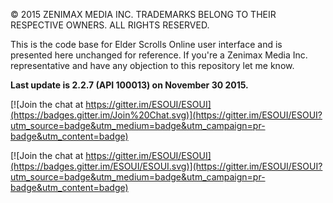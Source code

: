 © 2015 ZENIMAX MEDIA INC. TRADEMARKS BELONG TO THEIR RESPECTIVE OWNERS. ALL RIGHTS RESERVED.

This is the code base for Elder Scrolls Online user interface and is presented here unchanged for reference. If you're a Zenimax Media Inc. representative and have any objection to this repository let me know.

**Last update is 2.2.7 (API 100013) on November 30 2015.**

[![Join the chat at https://gitter.im/ESOUI/ESOUI](https://badges.gitter.im/Join%20Chat.svg)](https://gitter.im/ESOUI/ESOUI?utm_source=badge&utm_medium=badge&utm_campaign=pr-badge&utm_content=badge)


[![Join the chat at https://gitter.im/ESOUI/ESOUI](https://badges.gitter.im/ESOUI/ESOUI.svg)](https://gitter.im/ESOUI/ESOUI?utm_source=badge&utm_medium=badge&utm_campaign=pr-badge&utm_content=badge)